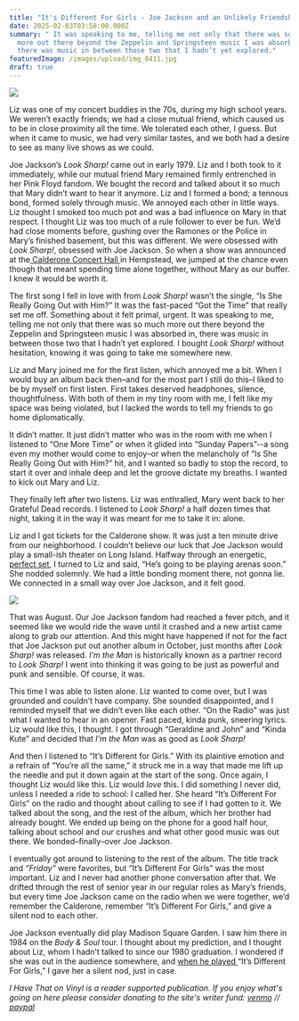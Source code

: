 ```yaml
---
title: "It's Different For Girls - Joe Jackson and an Unlikely Friendship "
date: 2025-02-03T03:58:00.000Z
summary: " It was speaking to me, telling me not only that there was so much
  more out there beyond the Zeppelin and Springsteen music I was absorbed in,
  there was music in between those two that I hadn’t yet explored."
featuredImage: /images/upload/img_8411.jpg
draft: true
---
```

![](/images/upload/img_8411.jpg)

Liz was one of my concert buddies in the 70s, during my high school years. We weren’t exactly friends; we had a close mutual friend, which caused us to be in close proximity all the time. We tolerated each other, I guess. But when it came to music, we had very similar tastes, and we both had a desire to see as many live shows as we could.

Joe Jackson’s *Look Sharp!* came out in early 1979. Liz and I both took to it immediately, while our mutual friend Mary remained firmly entrenched in her Pink Floyd fandom. We bought the record and talked about it so much that Mary didn’t want to hear it anymore. Liz and I formed a bond; a tennous bond, formed solely through music. We annoyed each other in little ways. Liz thought I smoked too much pot and was a bad influence on Mary in that respect. I thought Liz was too much of a rule follower to ever be fun. We’d had close moments before, gushing over the Ramones or the Police in Mary’s finished basement, but this was different. We were obsessed with *Look Sharp!*, obsessed with Joe Jackson. So when a show was announced at the[ Calderone Concert Hall ](https://en.wikipedia.org/wiki/Calderone_Concert_Hall)in Hempstead, we jumped at the chance even though that meant spending time alone together, without Mary as our buffer. I knew it would be worth it.

The first song I fell in love with from *Look Sharp!* wasn’t the single, “Is She Really Going Out with Him?” It was the fast-paced “Got the Time” that really set me off. Something about it felt primal, urgent. It was speaking to me, telling me not only that there was so much more out there beyond the Zeppelin and Springsteen music I was absorbed in, there was music in between those two that I hadn’t yet explored. I bought *Look Sharp!* without hesitation, knowing it was going to take me somewhere new.

Liz and Mary joined me for the first listen, which annoyed me a bit. When I would buy an album back then–and for the most part I still do this–I liked to be by myself on first listen. First takes deserved headphones, silence, thoughtfulness. With both of them in my tiny room with me, I felt like my space was being violated, but I lacked the words to tell my friends to go home diplomatically.

It didn’t matter. It just didn’t matter who was in the room with me when I listened to “One More Time” or when it glided into “Sunday Papers”--a song even my mother would come to enjoy–or when the melancholy of “Is She Really Going Out with Him?” hit, and I wanted so badly to stop the record, to start it over and inhale deep and let the groove dictate my breaths. I wanted to kick out Mary and Liz.

They finally left after two listens. Liz was enthralled, Mary went back to her Grateful Dead records. I listened to *Look Sharp!* a half dozen times that night, taking it in the way it was meant for me to take it in: alone.

Liz and I got tickets for the Calderone show. It was just a ten minute drive from our neighborhood. I couldn’t believe our luck that Joe Jackson would play a small-ish theater on Long Island. Halfway through an energetic, [perfect set](https://www.setlist.fm/setlist/joe-jackson/1979/calderone-concert-hall-hempstead-ny-6b9cfac6.html), I turned to Liz and said, “He’s going to be playing arenas soon.” She nodded solemnly. We had a little bonding moment there, not gonna lie. We connected in a small way over Joe Jackson, and it felt good.

![](/images/upload/img_8413.jpg)

That was August. Our Joe Jackson fandom had reached a fever pitch, and it seemed like we would ride the wave until it crashed and a new artist came along to grab our attention. And this might have happened if not for the fact that Joe Jackson put out another album in October, just months after *Look Sharp!* was released. *I’m the Man* is historically known as a partner record to *Look Sharp!* I went into thinking it was going to be just as powerful and punk and sensible. Of course, it was.

This time I was able to listen alone. Liz wanted to come over, but I was grounded and couldn’t have company. She sounded disappointed, and I reminded myself that we didn’t even like each other. “On the Radio” was just what I wanted to hear in an opener. Fast paced, kinda punk, sneering lyrics. Liz would like this, I thought. I got through “Geraldine and John” and “Kinda Kute” and decided that *I’m the Man* was as good as *Look Sharp!*

And then I listened to “It’s Different for Girls.” With its plaintive emotion and a refrain of “You’re all the same,” it struck me in a way that made me lift up the needle and put it down again at the start of the song. Once again, I thought Liz would like this. Liz would *love* this. I did something I never did, unless I needed a ride to school: I called her. She heard “It’s Different For Girls” on the radio and thought about calling to see if I had gotten to it. We talked about the song, and the rest of the album, which her brother had already bought. We ended up being on the phone for a good half hour, talking about school and our crushes and what other good music was out there. We bonded–finally–over Joe Jackson.

I eventually got around to listening to the rest of the album. The title track and *“*Friday*”* were favorites, but “It’s Different For Girls” was the most important. Liz and I never had another phone conversation after that. We drifted through the rest of senior year in our regular roles as Mary’s friends, but every time Joe Jackson came on the radio when we were together, we’d remember the Calderone, remember “It’s Different For Girls,” and give a silent nod to each other.

Joe Jackson eventually did play Madison Square Garden. I saw him there in 1984 on the *Body & Soul* tour. I thought about my prediction, and I thought about Liz, whom I hadn’t talked to since our 1980 graduation. I wondered if she was out in the audience somewhere, and [when he played ](https://www.jj-archive.net/conc_det/1984-06-21/1984-06-21.html)“It’s Different For Girls,” I gave her a silent nod, just in case. 


*I Have That on Vinyl is a reader supported publication. If you enjoy what's going on here please consider donating to the site's writer fund: [venmo](https://account.venmo.com/u/Michele-Catalano2659) // [paypal](https://www.paypal.com/paypalme/goingitaloneny?country.x=US&locale.x=en_US)*
